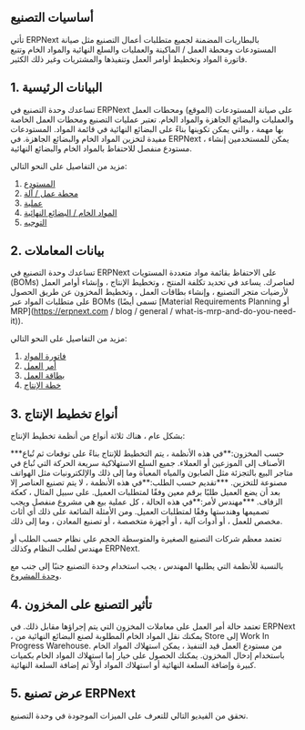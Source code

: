 ## أساسيات التصنيع

تأتي ERPNext بالبطاريات المضمنة لجميع متطلبات أعمال التصنيع مثل صيانة المستودعات ومحطة العمل / الماكينة والعمليات والسلع النهائية والمواد الخام وتتبع فاتورة المواد وتخطيط أوامر العمل وتنفيذها والمشتريات وغير ذلك الكثير.

## 1. البيانات الرئيسية

تساعدك وحدة التصنيع في ERPNext على صيانة المستودعات (الموقع) ومحطات العمل والعمليات والبضائع الجاهزة والمواد الخام. تعتبر عمليات التصنيع ومحطات العمل الخاصة بها مهمة ، والتي يمكن تكوينها بناءً على البضائع النهائية في قائمة المواد. المستودعات مفيدة لتخزين المواد الخام والبضائع الجاهزة. في ERPNext ، يمكن للمستخدمين إنشاء مستودع منفصل للاحتفاظ بالمواد الخام والبضائع النهائية.

مزيد من التفاصيل على النحو التالي:

1. [المستودع](https://docs.erpnext.com/docs/v13/user/manual/en/stock/warehouse)
2. [محطة عمل / آلة](https://docs.erpnext.com/docs/v13/user/manual/en/manufacturing/workstation)
3. [عملية](https://docs.erpnext.com/docs/v13/user/manual/en/manufacturing/operation)
4. [المواد الخام / البضائع النهائية](https://docs.erpnext.com/docs/v13/user/manual/en/stock/item)
5. [التوجيه](https://docs.erpnext.com/docs/v13/user/manual/en/manufacturing/routing)

## 2. بيانات المعاملات

تساعدك وحدة التصنيع في ERPNext على الاحتفاظ بقائمة مواد متعددة المستويات (BOMs) لعناصرك. يساعد في تحديد تكلفة المنتج ، وتخطيط الإنتاج ، وإنشاء أوامر العمل لأرضيات متجر التصنيع ، وإنشاء بطاقات العمل ، وتخطيط المخزون عن طريق الحصول على متطلبات المواد عبر BOMs (تسمى أيضًا [Material Requirements Planning أو MRP](https://erpnext.com / blog / general / what-is-mrp-and-do-you-need-it)).

مزيد من التفاصيل على النحو التالي:

1. [فاتورة المواد](https://docs.erpnext.com/docs/v13/user/manual/en/manufacturing/bill-of-materials)
2. [أمر العمل](https://docs.erpnext.com/docs/v13/user/manual/en/manufacturing/work-order)
3. [بطاقة العمل](https://docs.erpnext.com/docs/v13/user/manual/en/manufacturing/job-card)
4. [خطة الإنتاج](https://docs.erpnext.com/docs/v13/user/manual/en/manufacturing/production-plan)

## 3. أنواع تخطيط الإنتاج

بشكل عام ، هناك ثلاثة أنواع من أنظمة تخطيط الإنتاج:

***حسب المخزون:**في هذه الأنظمة ، يتم التخطيط للإنتاج بناءً على توقعات ثم تُباع الأصناف إلى الموزعين أو العملاء. جميع السلع الاستهلاكية سريعة الحركة التي تُباع في متاجر البيع بالتجزئة مثل الصابون والمياه المعبأة وما إلى ذلك والإلكترونيات مثل الهواتف مصنوعة للتخزين.
***تقديم حسب الطلب:**في هذه الأنظمة ، لا يتم تصنيع العناصر إلا بعد أن يضع العميل طلبًا برقم معين وفقًا لمتطلبات العميل. على سبيل المثال ، كعكة الزفاف.
***مهندس لأمر:**في هذه الحالة ، كل عملية بيع هي مشروع منفصل ويجب تصميمها وهندستها وفقًا لمتطلبات العميل. ومن الأمثلة الشائعة على ذلك أي أثاث مخصص للعمل ، أو أدوات آلية ، أو أجهزة متخصصة ، أو تصنيع المعادن ، وما إلى ذلك.

تعتمد معظم شركات التصنيع الصغيرة والمتوسطة الحجم على نظام حسب الطلب أو مهندس لطلب النظام وكذلك ERPNext.

بالنسبة للأنظمة التي يطلبها المهندس ، يجب استخدام وحدة التصنيع جنبًا إلى جنب مع [وحدة المشروع](https://docs.erpnext.com/docs/v13/user/manual/en/projects).

## 4. تأثير التصنيع على المخزون

تعتمد حالة أمر العمل على معاملات المخزون التي يتم إجراؤها مقابل ذلك. في ERPNext ، يمكنك نقل المواد الخام المطلوبة لصنع البضائع النهائية من Store إلى Work In Progress Warehouse. من مستودع العمل قيد التنفيذ ، يمكن استهلاك المواد الخام باستخدام إدخال المخزون. يمكنك الحصول على خيار إما استهلاك المواد الخام بكميات كبيرة وإضافة السلعة النهائية أو استهلاك المواد أولاً ثم إضافة السلعة النهائية.

## 5. عرض تصنيع ERPNext

تحقق من الفيديو التالي للتعرف على الميزات الموجودة في وحدة التصنيع.